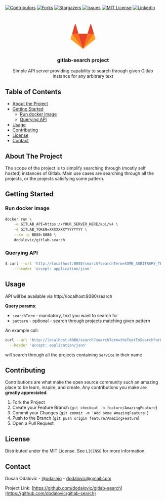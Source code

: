 <!--
*** Thanks for checking out this README Template. If you have a suggestion that would
*** make this better, please fork the repo and create a pull request or simply open
*** an issue with the tag "enhancement".
*** Thanks again! Now go create something AMAZING! :D
-->

<!-- PROJECT SHIELDS -->
<!--
*** I'm using markdown "reference style" links for readability.
*** Reference links are enclosed in brackets [ ] instead of parentheses ( ).
*** See the bottom of this document for the declaration of the reference variables
*** for contributors-url, forks-url, etc. This is an optional, concise syntax you may use.
*** https://www.markdownguide.org/basic-syntax/#reference-style-links
-->
[![Contributors][contributors-shield]][contributors-url]
[![Forks][forks-shield]][forks-url]
[![Stargazers][stars-shield]][stars-url]
[![Issues][issues-shield]][issues-url]
[![MIT License][license-shield]][license-url]
[![LinkedIn][linkedin-shield]][linkedin-url]

<br />
<p align="center">
    <img src="GitLab_Logo.svg.png" alt="Logo" width="80" height="80">

  <h3 align="center">gitlab-search project</h3>

  <p align="center">
    Simple API server providing capability to search through given Gitlab instance for any arbitrary text
  </p>
</p>

<!-- TABLE OF CONTENTS -->
## Table of Contents

* [About the Project](#about-the-project)
* [Getting Started](#getting-started)
  * [Run docker image](#run-docker-image)
  * [Querying API](#querying-API)
* [Usage](#usage)
* [Contributing](#contributing)
* [License](#license)
* [Contact](#contact)

## About The Project

The scope of the project is to simplify searching through (mostly self hosted) instances of Gitlab. Main use cases are searching through all the projects, or the projects satisfying some pattern.

## Getting Started

### Run docker image

``` sh
docker run \
    -e GITLAB_API=https://YOUR_SERVER_HERE/api/v4 \
    -e GITLAB_TOKEN=XXXXXXXYYYYYYYY \
    --rm -p 8080:8080 \
    dodalovic/gitlab-search
```

### Querying API

``` sh
$ curl --url 'http://localhost:8080/search?searchTerm=SOME_ARBITRARY_TEXT' \
    --header 'accept: application/json'
```

<!-- USAGE EXAMPLES -->

## Usage

API will be available via http://localhost:8080/search

**Query params**:

* `searchTerm` - mandatory, text you want to search for
* `pattern` - optional - search through projects matching given pattern

An example call:

``` sh
curl --url 'http://localhost:8080/search?searchTerm=theTextToSearchFor&pattern=service' \
  --header 'accept: application/json'
```

will search through all the projects containing `service` in their name

## Contributing

Contributions are what make the open source community such an amazing place to be learn, inspire, and create. Any contributions you make are **greatly appreciated**.

1. Fork the Project
2. Create your Feature Branch (`git checkout -b feature/AmazingFeature`)
3. Commit your Changes (`git commit -m 'Add some AmazingFeature'`)
4. Push to the Branch (`git push origin feature/AmazingFeature`)
5. Open a Pull Request

## License

Distributed under the MIT License. See `LICENSE` for more information.

## Contact

Dusan Odalovic - [@odalinjo](https://twitter.com/odalinjo) - dodalovic@gmail.com

Project Link: [https://github.com/dodalovic/gitlab-search](https://github.com/dodalovic/gitlab-search)

<!-- MARKDOWN LINKS & IMAGES -->
<!-- https://www.markdownguide.org/basic-syntax/#reference-style-links -->
[contributors-shield]: https://img.shields.io/github/contributors/dodalovic/gitlab-search.svg?style=flat-square
[contributors-url]: https://github.com/dodalovic/gitlab-search/graphs/contributors
[forks-shield]: https://img.shields.io/github/forks/dodalovic/gitlab-search.svg?style=flat-square
[forks-url]: https://github.com/dodalovic/gitlab-search/network/members
[stars-shield]: https://img.shields.io/github/stars/dodalovic/gitlab-search.svg?style=flat-square
[stars-url]: https://github.com/dodalovic/gitlab-search/stargazers
[issues-shield]: https://img.shields.io/github/issues/dodalovic/gitlab-search.svg?style=flat-square
[issues-url]: https://github.com/dodalovic/gitlab-search/issues
[license-shield]: https://img.shields.io/github/license/dodalovic/gitlab-search.svg?style=flat-square
[license-url]: https://github.com/dodalovic/gitlab-search/blob/master/LICENSE.txt
[linkedin-shield]: https://img.shields.io/badge/-LinkedIn-black.svg?style=flat-square&logo=linkedin&colorB=555
[linkedin-url]: https://www.linkedin.com/in/dodalovic/
[product-screenshot]: images/screenshot.png
